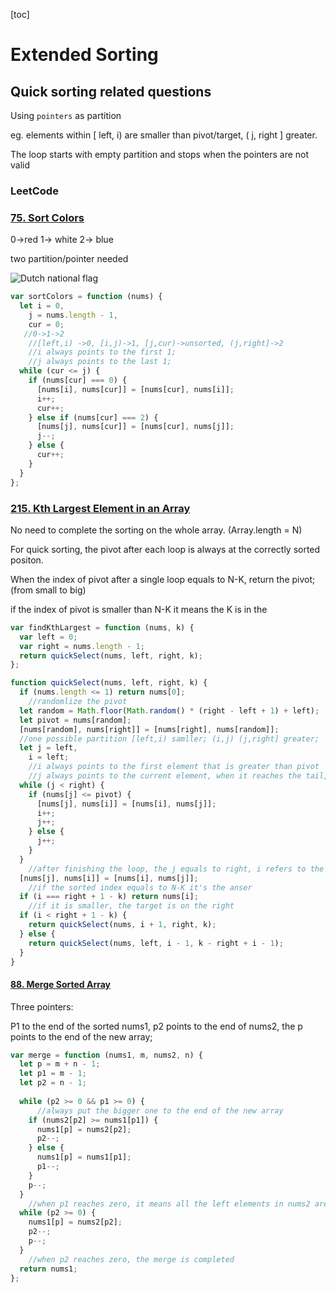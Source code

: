 [toc]

# Extended Sorting

## Quick sorting related questions 

Using `pointers` as partition

eg. elements within [ left, i) are smaller than pivot/target, ( j, right ] greater.

The loop starts with empty partition and stops when the pointers are not valid

### LeetCode

### [75. Sort Colors](https://leetcode-cn.com/problems/sort-colors/)

0->red 1-> white 2-> blue

two partition/pointer needed

<img src='https://pic.leetcode-cn.com/5b3d372e0bfb293ca3aac12e90421d7612c9e75b78b579f954c42ebfe74705d4-image.png' alt='Dutch national flag'></img>

```js
var sortColors = function (nums) {
  let i = 0,
    j = nums.length - 1,
    cur = 0;
   //0->1->2 
    //[left,i) ->0, [i,j)->1, [j,cur)->unsorted, (j,right]->2
    //i always points to the first 1;
    //j always points to the last 1;
  while (cur <= j) {
    if (nums[cur] === 0) {
      [nums[i], nums[cur]] = [nums[cur], nums[i]];
      i++;
      cur++;
    } else if (nums[cur] === 2) {
      [nums[j], nums[cur]] = [nums[cur], nums[j]];
      j--;
    } else {
      cur++;
    }
  }
};
```



### [215. Kth Largest Element in an Array](https://leetcode-cn.com/problems/kth-largest-element-in-an-array/)

No need to complete the sorting on the whole array. (Array.length = N)

For quick sorting, the pivot after each loop is always at the correctly sorted positon.

When the index of pivot after a single loop equals to N-K, return the pivot; (from small to big)

if the index of pivot is smaller than N-K it means the K is in the 

```js
var findKthLargest = function (nums, k) {
  var left = 0;
  var right = nums.length - 1;
  return quickSelect(nums, left, right, k);
};

function quickSelect(nums, left, right, k) {
  if (nums.length <= 1) return nums[0];
    //randomlize the pivot
  let random = Math.floor(Math.random() * (right - left + 1) + left);
  let pivot = nums[random];
  [nums[random], nums[right]] = [nums[right], nums[random]];
  //one possible partition [left,i) samller; (i,j) (j,right] greater;
  let j = left,
    i = left;
    //i always points to the first element that is greater than pivot
    //j always points to the current element, when it reaches the tail, exit the loop
  while (j < right) {
    if (nums[j] <= pivot) {
      [nums[j], nums[i]] = [nums[i], nums[j]];
      i++;
      j++;
    } else {
      j++;
    }
  }
    //after finishing the loop, the j equals to right, i refers to the correctly sorted positon where belongs to pivot
  [nums[j], nums[i]] = [nums[i], nums[j]];
    //if the sorted index equals to N-K it's the anser
  if (i === right + 1 - k) return nums[i];
    //if it is smaller, the target is on the right
  if (i < right + 1 - k) {
    return quickSelect(nums, i + 1, right, k);
  } else {
    return quickSelect(nums, left, i - 1, k - right + i - 1);
  }
}
```

#### [88. Merge Sorted Array](https://leetcode-cn.com/problems/merge-sorted-array/)

Three pointers:

P1 to the end of the sorted nums1, p2 points to the end of nums2, the p points to the end of the new array;

```js
var merge = function (nums1, m, nums2, n) {
  let p = m + n - 1;
  let p1 = m - 1;
  let p2 = n - 1;
   
  while (p2 >= 0 && p1 >= 0) {
      //always put the bigger one to the end of the new array
    if (nums2[p2] >= nums1[p1]) {
      nums1[p] = nums2[p2];
      p2--;
    } else {
      nums1[p] = nums1[p1];
      p1--;
    }
    p--;
  }
    //when p1 reaches zero, it means all the left elements in nums2 are greater
  while (p2 >= 0) {
    nums1[p] = nums2[p2];
    p2--;
    p--;
  }
    //when p2 reaches zero, the merge is completed
  return nums1;
};
```

